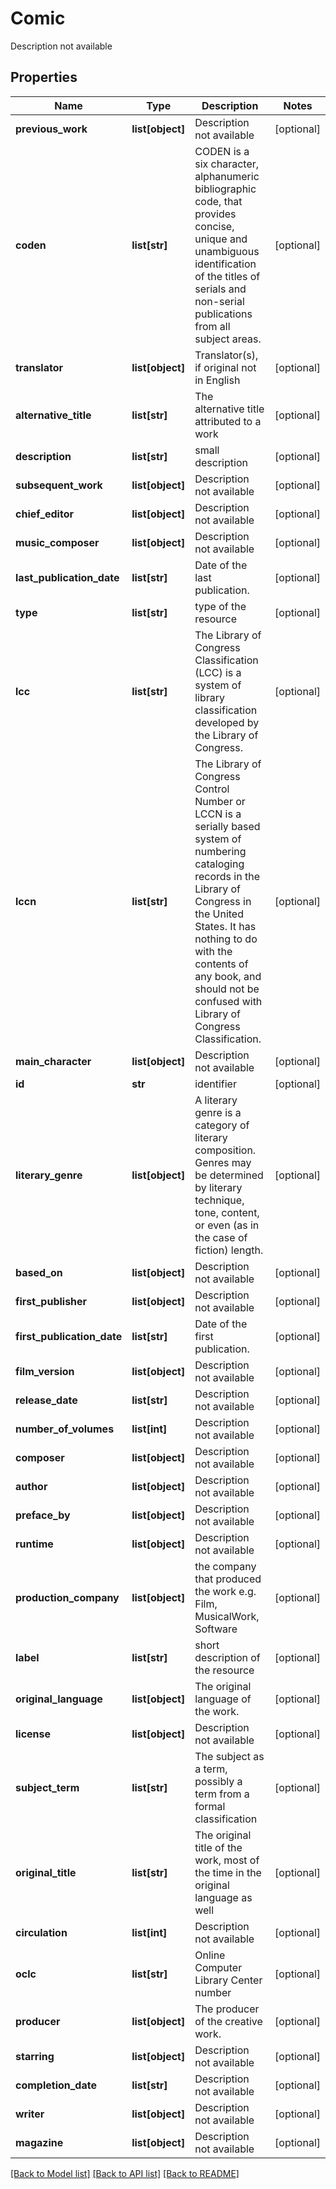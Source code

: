 # Comic

Description not available
## Properties
Name | Type | Description | Notes
------------ | ------------- | ------------- | -------------
**previous_work** | **list[object]** | Description not available | [optional] 
**coden** | **list[str]** | CODEN is a six character, alphanumeric bibliographic code, that provides concise, unique and unambiguous identification of the titles of serials and non-serial publications from all subject areas. | [optional] 
**translator** | **list[object]** | Translator(s), if original not in English | [optional] 
**alternative_title** | **list[str]** | The alternative title attributed to a work | [optional] 
**description** | **list[str]** | small description | [optional] 
**subsequent_work** | **list[object]** | Description not available | [optional] 
**chief_editor** | **list[object]** | Description not available | [optional] 
**music_composer** | **list[object]** | Description not available | [optional] 
**last_publication_date** | **list[str]** | Date of the last publication. | [optional] 
**type** | **list[str]** | type of the resource | [optional] 
**lcc** | **list[str]** | The Library of Congress Classification (LCC) is a system of library classification developed by the Library of Congress. | [optional] 
**lccn** | **list[str]** | The Library of Congress Control Number or LCCN is a serially based system of numbering cataloging records in the Library of Congress in the United States. It has nothing to do with the contents of any book, and should not be confused with Library of Congress Classification. | [optional] 
**main_character** | **list[object]** | Description not available | [optional] 
**id** | **str** | identifier | [optional] 
**literary_genre** | **list[object]** | A literary genre is a category of literary composition. Genres may be determined by literary technique, tone, content, or even (as in the case of fiction) length. | [optional] 
**based_on** | **list[object]** | Description not available | [optional] 
**first_publisher** | **list[object]** | Description not available | [optional] 
**first_publication_date** | **list[str]** | Date of the first publication. | [optional] 
**film_version** | **list[object]** | Description not available | [optional] 
**release_date** | **list[str]** | Description not available | [optional] 
**number_of_volumes** | **list[int]** | Description not available | [optional] 
**composer** | **list[object]** | Description not available | [optional] 
**author** | **list[object]** | Description not available | [optional] 
**preface_by** | **list[object]** | Description not available | [optional] 
**runtime** | **list[object]** | Description not available | [optional] 
**production_company** | **list[object]** | the company that produced the work e.g. Film, MusicalWork, Software | [optional] 
**label** | **list[str]** | short description of the resource | [optional] 
**original_language** | **list[object]** | The original language of the work. | [optional] 
**license** | **list[object]** | Description not available | [optional] 
**subject_term** | **list[str]** | The subject as a term, possibly a term from a formal classification | [optional] 
**original_title** | **list[str]** | The original title of the work, most of the time in the original language as well | [optional] 
**circulation** | **list[int]** | Description not available | [optional] 
**oclc** | **list[str]** | Online Computer Library Center number | [optional] 
**producer** | **list[object]** | The producer of the creative work. | [optional] 
**starring** | **list[object]** | Description not available | [optional] 
**completion_date** | **list[str]** | Description not available | [optional] 
**writer** | **list[object]** | Description not available | [optional] 
**magazine** | **list[object]** | Description not available | [optional] 

[[Back to Model list]](../README.md#documentation-for-models) [[Back to API list]](../README.md#documentation-for-api-endpoints) [[Back to README]](../README.md)


